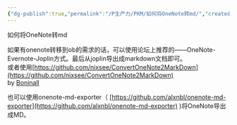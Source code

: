 ```yaml
---
{"dg-publish":true,"permalink":"/P生产力/PKM/如何将OneNote转md/","created":"2022-03-16T02:24:35.000+08:00","updated":"2024-03-04T01:41:25.775+08:00"}
---
```



如何将OneNote转md

如果有onenote转移到ob的需求的话，可以使用论坛上推荐的——OneNote-Evernote-Joplin方式。最后从joplin导出成markdown文档即可。  
或者使用[https://github.com/nixsee/ConvertOneNote2MarkDown](https://github.com/nixsee/ConvertOneNote2MarkDown)  
by [Boninall](https://publish.obsidian.md/chinesehelp/07+%E4%BF%A1%E6%81%AF%E6%BA%90%E4%B8%8E%E8%B4%A1%E7%8C%AE%E8%80%85/Boninall)

也可以使用onenote-md-exporter（ [https://github.com/alxnbl/onenote-md-exporter](https://github.com/alxnbl/onenote-md-exporter) )将OneNote导出成MD。
